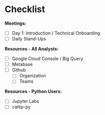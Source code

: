 # Checklist
**Meetings:**

- [ ]  Day 1: Introduction / Technical Onboarding
- [ ]  Daily Stand-Ups

**Resources - All Analysts:**

- [ ]  Google Cloud Console / Big Query
- [ ]  Metabase
- [ ]  Github
    - [ ]  Organization
    - [ ]  Teams

**Resources - Python Users:**

- [ ]  Jupyter Labs
- [ ]  calitp-py
